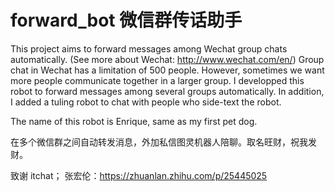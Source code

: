 # forward_bot 微信群传话助手
This project aims to forward messages among Wechat group chats automatically. 
(See more about Wechat: http://www.wechat.com/en/) 
Group chat in Wechat has a limitation of 500 people. 
However, sometimes we want more people communicate together in a larger group. 
I developped this robot to forward messages among several groups automatically. 
In addition, I added a tuling robot to chat with people who side-text the robot.

The name of this robot is Enrique, same as my first pet dog.

在多个微信群之间自动转发消息，外加私信图灵机器人陪聊。取名旺财，祝我发财。

致谢
itchat；
张宏伦：https://zhuanlan.zhihu.com/p/25445025
